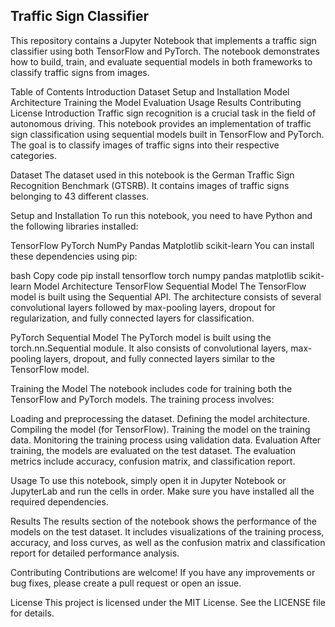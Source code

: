 ## Traffic Sign Classifier
This repository contains a Jupyter Notebook that implements a traffic sign classifier using both TensorFlow and PyTorch. The notebook demonstrates how to build, train, and evaluate sequential models in both frameworks to classify traffic signs from images.

Table of Contents
Introduction
Dataset
Setup and Installation
Model Architecture
Training the Model
Evaluation
Usage
Results
Contributing
License
Introduction
Traffic sign recognition is a crucial task in the field of autonomous driving. This notebook provides an implementation of traffic sign classification using sequential models built in TensorFlow and PyTorch. The goal is to classify images of traffic signs into their respective categories.

Dataset
The dataset used in this notebook is the German Traffic Sign Recognition Benchmark (GTSRB). It contains images of traffic signs belonging to 43 different classes.

Setup and Installation
To run this notebook, you need to have Python and the following libraries installed:

TensorFlow
PyTorch
NumPy
Pandas
Matplotlib
scikit-learn
You can install these dependencies using pip:

bash
Copy code
pip install tensorflow torch numpy pandas matplotlib scikit-learn
Model Architecture
TensorFlow Sequential Model
The TensorFlow model is built using the Sequential API. The architecture consists of several convolutional layers followed by max-pooling layers, dropout for regularization, and fully connected layers for classification.

PyTorch Sequential Model
The PyTorch model is built using the torch.nn.Sequential module. It also consists of convolutional layers, max-pooling layers, dropout, and fully connected layers similar to the TensorFlow model.

Training the Model
The notebook includes code for training both the TensorFlow and PyTorch models. The training process involves:

Loading and preprocessing the dataset.
Defining the model architecture.
Compiling the model (for TensorFlow).
Training the model on the training data.
Monitoring the training process using validation data.
Evaluation
After training, the models are evaluated on the test dataset. The evaluation metrics include accuracy, confusion matrix, and classification report.

Usage
To use this notebook, simply open it in Jupyter Notebook or JupyterLab and run the cells in order. Make sure you have installed all the required dependencies.

Results
The results section of the notebook shows the performance of the models on the test dataset. It includes visualizations of the training process, accuracy, and loss curves, as well as the confusion matrix and classification report for detailed performance analysis.

Contributing
Contributions are welcome! If you have any improvements or bug fixes, please create a pull request or open an issue.

License
This project is licensed under the MIT License. See the LICENSE file for details.

